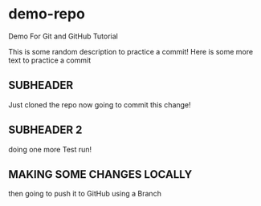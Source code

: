 # demo-repo
Demo For Git and GitHub Tutorial

This is some random description to practice a commit!
Here is some more text to practice a commit

## SUBHEADER

Just cloned the repo now going to commit this change!


## SUBHEADER 2

doing one more Test run!

## MAKING SOME CHANGES LOCALLY

then going to push it to GitHub using a Branch